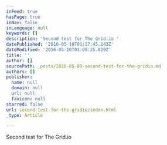 ```yaml
---
inFeed: true
hasPage: true
inNav: false
inLanguage: null
keywords: []
description: 'Second test for The Grid.io '
datePublished: '2016-05-10T01:17:45.143Z'
dateModified: '2016-05-10T01:09:25.829Z'
title: ''
author: []
sourcePath: _posts/2016-05-09-second-test-for-the-gridio.md
authors: []
publisher:
  name: null
  domain: null
  url: null
  favicon: null
starred: false
url: second-test-for-the-gridio/index.html
_type: Article

---
```

Second test for The Grid.io
